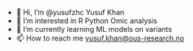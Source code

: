 - 👋 Hi, I’m @yusufzhc Yusuf Khan
- 👀 I’m interested in R Python Omic analysis
- 🌱 I’m currently learning ML models on variants 
- 📫 How to reach me yusuf.khan@ous-research.no

<!---
yusufzhc/yusufzhc is a ✨ special ✨ repository because its `README.md` (this file) appears on your GitHub profile.
You can click the Preview link to take a look at your changes.
--->

